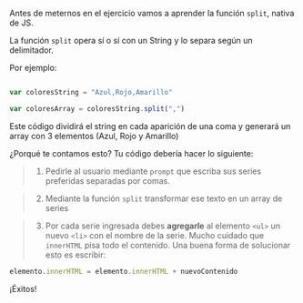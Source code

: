 Antes de meternos en el ejercicio vamos a aprender la función `split`, nativa de JS.

La función `split` opera sí o sí con un String y lo separa según un delimitador.

Por ejemplo:

``` javascript

var coloresString = "Azul,Rojo,Amarillo"

var coloresArray = coloresString.split(",")

```

Este código dividirá el string en cada aparición de una coma y generará un array con 3 elementos (Azul, Rojo y Amarillo)

¿Porqué te contamos esto? Tu código debería hacer lo siguiente:

> 1. Pedirle al usuario mediante `prompt` que escriba sus series preferidas separadas por comas.

> 2. Mediante la función `split` transformar ese texto en un array de series

> 3. Por cada serie ingresada debes **agregarle** al elemento `<ul>` un nuevo `<li>` con el nombre de la serie. Mucho cuidado que `innerHTML` pisa todo el contenido. Una buena forma de solucionar esto es escribir:

``` javascript
elemento.innerHTML = elemento.innerHTML + nuevoContenido
```

¡Éxitos!



